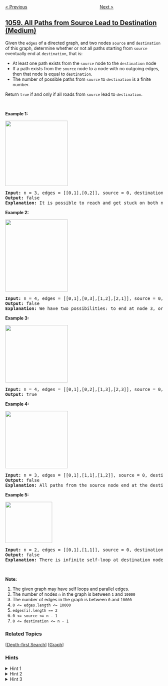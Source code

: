 <!--|This file generated by command(leetcode description); DO NOT EDIT.    |-->
<!--+----------------------------------------------------------------------+-->
<!--|@author    openset <openset.wang@gmail.com>                           |-->
<!--|@link      https://github.com/openset                                 |-->
<!--|@home      https://github.com/openset/leetcode                        |-->
<!--+----------------------------------------------------------------------+-->

[< Previous](https://github.com/openset/leetcode/tree/master/problems/minimize-rounding-error-to-meet-target "Minimize Rounding Error to Meet Target")
　　　　　　　　　　　　　　　　
[Next >](https://github.com/openset/leetcode/tree/master/problems/missing-element-in-sorted-array "Missing Element in Sorted Array")

## [1059. All Paths from Source Lead to Destination (Medium)](https://leetcode.com/problems/all-paths-from-source-lead-to-destination "从始点到终点的所有路径")

<p>Given the <code>edges</code> of a directed graph, and two nodes <code>source</code> and <code>destination</code> of this graph, determine whether or not all paths starting from <code>source</code> eventually end at <code>destination</code>, that is:</p>

<ul>
	<li>At least one path exists from the <code>source</code> node to the <code>destination</code> node</li>
	<li>If a path exists from the <code>source</code> node to a node with no outgoing edges, then that node is equal to <code>destination</code>.</li>
	<li>The number of possible paths from <code>source</code> to <code>destination</code> is a finite number.</li>
</ul>

<p>Return <code>true</code> if and only if all roads from <code>source</code> lead to <code>destination</code>.</p>

<p>&nbsp;</p>

<p><strong>Example 1:</strong></p>

<p><img alt="" src="https://assets.leetcode.com/uploads/2019/03/16/485_example_1.png" style="width: 200px; height: 208px;" /></p>

<pre>
<strong>Input: </strong>n = 3, edges = <span id="example-input-1-2">[[0,1],[0,2]]</span>, source = <span id="example-input-1-3">0</span>, destination = 2
<strong>Output: </strong><span id="example-output-1">false</span>
<strong>Explanation: </strong>It is possible to reach and get stuck on both node 1 and node 2.
</pre>

<p><strong>Example 2:</strong></p>

<p><img alt="" src="https://assets.leetcode.com/uploads/2019/03/16/485_example_2.png" style="width: 200px; height: 230px;" /></p>

<pre>
<strong>Input: </strong>n = <span id="example-input-2-1">4</span>, edges = <span id="example-input-2-2">[[0,1],[0,3],[1,2],[2,1]]</span>, source = <span id="example-input-2-3">0</span>, destination = <span id="example-input-2-4">3</span>
<strong>Output: </strong><span id="example-output-2">false</span>
<strong>Explanation: </strong>We have two possibilities: to end at node 3, or to loop over node 1 and node 2 indefinitely.
</pre>

<p><strong>Example 3:</strong></p>

<p><img alt="" src="https://assets.leetcode.com/uploads/2019/03/16/485_example_3.png" style="width: 200px; height: 183px;" /></p>

<pre>
<strong>Input: </strong>n = <span id="example-input-3-1">4</span>, edges = <span id="example-input-3-2">[[0,1],[0,2],[1,3],[2,3]]</span>, source = <span id="example-input-3-3">0</span>, destination = <span id="example-input-3-4">3</span>
<strong>Output: </strong><span id="example-output-3">true</span>
</pre>

<p><strong>Example 4:</strong></p>

<p><img alt="" src="https://assets.leetcode.com/uploads/2019/03/16/485_example_4.png" style="width: 200px; height: 183px;" /></p>

<pre>
<strong>Input: </strong>n = <span id="example-input-4-1">3</span>, edges = <span id="example-input-4-2">[[0,1],[1,1],[1,2]]</span>, source = <span id="example-input-4-3">0</span>, destination = <span id="example-input-4-4">2</span>
<strong>Output: </strong><span id="example-output-4">false</span>
<strong>Explanation: </strong>All paths from the source node end at the destination node, but there are an infinite number of paths, such as 0-1-2, 0-1-1-2, 0-1-1-1-2, 0-1-1-1-1-2, and so on.
</pre>

<p><strong>Example 5:</strong></p>

<p><img alt="" src="https://assets.leetcode.com/uploads/2019/03/16/485_example_5.png" style="width: 150px; height: 131px;" /></p>

<pre>
<strong>Input: </strong>n = <span id="example-input-5-1">2</span>, edges = <span id="example-input-5-2">[[0,1],[1,1]]</span>, source = <span id="example-input-5-3">0</span>, destination = <span id="example-input-5-4">1</span>
<strong>Output: </strong><span id="example-output-5">false</span>
<strong>Explanation: </strong>There is infinite self-loop at destination node.
</pre>

<p>&nbsp;</p>

<p><strong>Note:</strong></p>

<ol>
	<li><italic>The given graph may have self loops and parallel edges.</italic></li>
	<li>The number of nodes <code>n</code> in the graph is between <code>1</code> and <code>10000</code></li>
	<li>The number of edges in the graph is between <code>0</code> and <code>10000</code></li>
	<li><code>0 &lt;= edges.length &lt;= 10000</code></li>
	<li><code>edges[i].length == 2</code></li>
	<li><code>0 &lt;= source &lt;= n - 1</code></li>
	<li><code>0 &lt;= destination &lt;= n - 1</code></li>
</ol>

### Related Topics
  [[Depth-first Search](https://github.com/openset/leetcode/tree/master/tag/depth-first-search/README.md)]
  [[Graph](https://github.com/openset/leetcode/tree/master/tag/graph/README.md)]

### Hints
<details>
<summary>Hint 1</summary>
What if we can reach to a cycle from the source node?
</details>

<details>
<summary>Hint 2</summary>
Then the answer will be false, because we eventually get trapped in the cycle forever.
</details>

<details>
<summary>Hint 3</summary>
What if the we can't reach to a cycle from the source node? Then we need to ensure that from all visited nodes from source the unique node with indegree = 0 is the destination node.
</details>
